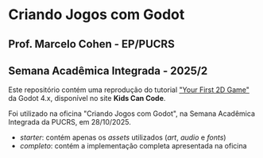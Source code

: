 # Criando Jogos com Godot

## Prof. Marcelo Cohen - EP/PUCRS
## Semana Acadêmica Integrada - 2025/2

Este repositório contém uma reprodução do tutorial ["Your First 2D Game"](https://kidscancode.org/godot_recipes/4.x/games/first_2d/index.html) da Godot 4.x, disponível no site **Kids Can Code**.

Foi utilizado na oficina "Criando Jogos com Godot", na Semana Acadêmica Integrada da PUCRS, em 28/10/2025.

- *starter*: contém apenas os *assets* utilizados (*art*, *audio* e *fonts*)
- *completo*: contém a implementação completa apresentada na oficina

